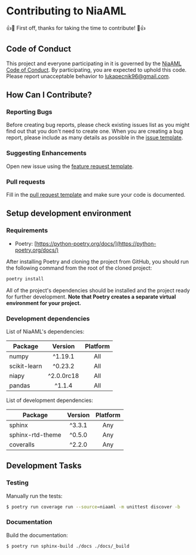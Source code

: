 # Contributing to NiaAML
:+1::tada: First off, thanks for taking the time to contribute! :tada::+1:

## Code of Conduct
This project and everyone participating in it is governed by the [NiaAML Code of Conduct](CODE_OF_CONDUCT.md). By participating, you are expected to uphold this code. Please report unacceptable behavior to [lukapecnik96@gmail.com](mailto:lukapecnik96@gmail.com).

## How Can I Contribute?

### Reporting Bugs
Before creating bug reports, please check existing issues list as you might find out that you don't need to create one. When you are creating a bug report, please include as many details as possible in the [issue template](.github/templates/ISSUE_TEMPLATE.md).

### Suggesting Enhancements

Open new issue using the [feature request template](.github/templates/FEATURE_REQUEST.md).

### Pull requests

Fill in the [pull request template](.github/templates/PULL_REQUEST.md) and make sure your code is documented.

## Setup development environment

### Requirements

* Poetry: [https://python-poetry.org/docs/](https://python-poetry.org/docs/)

After installing Poetry and cloning the project from GitHub, you should run the following command from the root of the cloned project:

```sh
poetry install
```

All of the project's dependencies should be installed and the project ready for further development. **Note that Poetry creates a separate virtual environment for your project.**

### Development dependencies

List of NiaAML's dependencies:

| Package      | Version    | Platform |
| ------------ |:----------:|:--------:|
| numpy        | ^1.19.1    | All      |
| scikit-learn | ^0.23.2    | All      |
| niapy        | ^2.0.0rc18 | All      |
| pandas       | ^1.1.4     | All      |

List of development dependencies:

| Package                       | Version | Platform |
| ----------------------------- |:-------:|:--------:|
|sphinx                         | ^3.3.1  | Any      |
|sphinx-rtd-theme               | ^0.5.0  | Any      |
|coveralls                      | ^2.2.0  | Any      |

## Development Tasks

### Testing

Manually run the tests:

```sh
$ poetry run coverage run --source=niaaml -m unittest discover -b
```

### Documentation

Build the documentation:

```sh
$ poetry run sphinx-build ./docs ./docs/_build
```